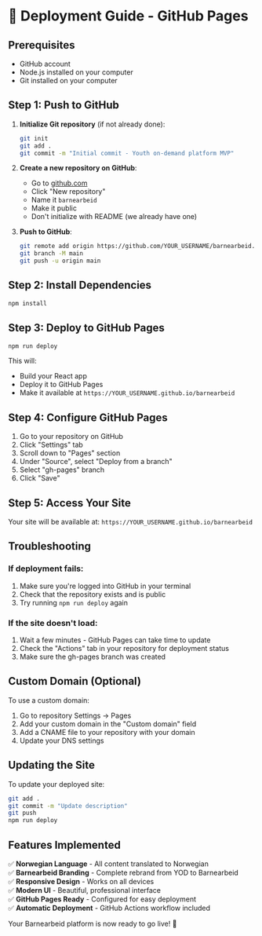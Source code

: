 # 🚀 Deployment Guide - GitHub Pages

## Prerequisites
- GitHub account
- Node.js installed on your computer
- Git installed on your computer

## Step 1: Push to GitHub

1. **Initialize Git repository** (if not already done):
   ```bash
   git init
   git add .
   git commit -m "Initial commit - Youth on-demand platform MVP"
   ```

2. **Create a new repository on GitHub**:
   - Go to [github.com](https://github.com)
   - Click "New repository"
   - Name it `barnearbeid`
   - Make it public
   - Don't initialize with README (we already have one)

3. **Push to GitHub**:
   ```bash
   git remote add origin https://github.com/YOUR_USERNAME/barnearbeid.git
   git branch -M main
   git push -u origin main
   ```

## Step 2: Install Dependencies

```bash
npm install
```

## Step 3: Deploy to GitHub Pages

```bash
npm run deploy
```

This will:
- Build your React app
- Deploy it to GitHub Pages
- Make it available at `https://YOUR_USERNAME.github.io/barnearbeid`

## Step 4: Configure GitHub Pages

1. Go to your repository on GitHub
2. Click "Settings" tab
3. Scroll down to "Pages" section
4. Under "Source", select "Deploy from a branch"
5. Select "gh-pages" branch
6. Click "Save"

## Step 5: Access Your Site

Your site will be available at:
`https://YOUR_USERNAME.github.io/barnearbeid`

## Troubleshooting

### If deployment fails:
1. Make sure you're logged into GitHub in your terminal
2. Check that the repository exists and is public
3. Try running `npm run deploy` again

### If the site doesn't load:
1. Wait a few minutes - GitHub Pages can take time to update
2. Check the "Actions" tab in your repository for deployment status
3. Make sure the gh-pages branch was created

## Custom Domain (Optional)

To use a custom domain:
1. Go to repository Settings → Pages
2. Add your custom domain in the "Custom domain" field
3. Add a CNAME file to your repository with your domain
4. Update your DNS settings

## Updating the Site

To update your deployed site:
```bash
git add .
git commit -m "Update description"
git push
npm run deploy
```

## Features Implemented

✅ **Norwegian Language** - All content translated to Norwegian  
✅ **Barnearbeid Branding** - Complete rebrand from YOD to Barnearbeid  
✅ **Responsive Design** - Works on all devices  
✅ **Modern UI** - Beautiful, professional interface  
✅ **GitHub Pages Ready** - Configured for easy deployment  
✅ **Automatic Deployment** - GitHub Actions workflow included  

Your Barnearbeid platform is now ready to go live! 🎉 